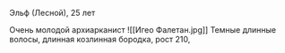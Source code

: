 Эльф (Лесной), 25 лет

Очень молодой архиарканист 
![[Игео Фалетан.jpg]]
Темные длинные волосы, длинная козлинная бородка, рост 210, 
